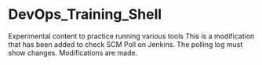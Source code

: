 # DevOps_Training_Shell
Experimental content to practice running various tools
This is a modification that has been added to check SCM Poll on Jenkins. The polling log must show changes.
Modifications are made. 
